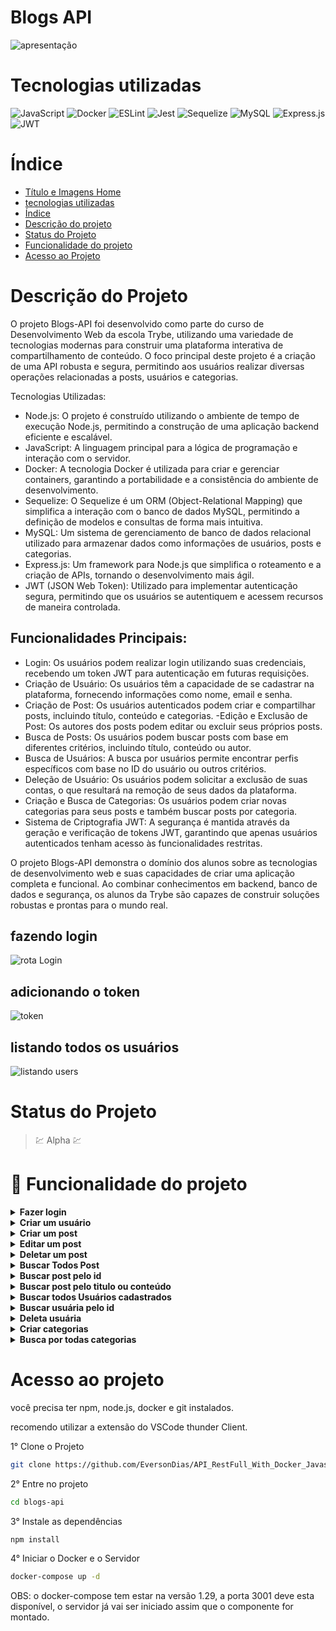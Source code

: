 # Blogs API
![apresentação](/readme/cardProject/main.png)

# Tecnologias utilizadas

![JavaScript](https://img.shields.io/badge/javascript-%23323330.svg?style=for-the-badge&logo=javascript&logoColor=%23F7DF1E)
![Docker](https://img.shields.io/badge/docker-%230db7ed.svg?style=for-the-badge&logo=docker&logoColor=white)
![ESLint](https://img.shields.io/badge/ESLint-4B3263?style=for-the-badge&logo=eslint&logoColor=white)
![Jest](https://img.shields.io/badge/-jest-%23C21325?style=for-the-badge&logo=jest&logoColor=white)
![Sequelize](https://img.shields.io/badge/Sequelize-52B0E7?style=for-the-badge&logo=Sequelize&logoColor=white)
![MySQL](https://img.shields.io/badge/mysql-%2300f.svg?style=for-the-badge&logo=mysql&logoColor=white)
![Express.js](https://img.shields.io/badge/express.js-%23404d59.svg?style=for-the-badge&logo=express&logoColor=%2361DAFB)
![JWT](https://img.shields.io/badge/JWT-black?style=for-the-badge&logo=JSON%20web%20tokens)

# Índice

* [Título e Imagens Home](#blogs-api)
* [tecnologias utilizadas](#tecnologias-utilizadas)
* [Índice](#índice)
* [Descrição do projeto](#descrição-do-projeto)
* [Status do Projeto](#status-do-projeto)
* [Funcionalidade do projeto](#🔨-funcionalidade-do-projeto)
* [Acesso ao Projeto](#acesso-ao-projeto)

# Descrição do Projeto

O projeto Blogs-API foi desenvolvido como parte do curso de Desenvolvimento Web da escola Trybe, utilizando uma variedade de tecnologias modernas para construir uma plataforma interativa de compartilhamento de conteúdo. O foco principal deste projeto é a criação de uma API robusta e segura, permitindo aos usuários realizar diversas operações relacionadas a posts, usuários e categorias.

Tecnologias Utilizadas:

- Node.js: O projeto é construído utilizando o ambiente de tempo de execução Node.js, permitindo a construção de uma aplicação backend eficiente e escalável.
- JavaScript: A linguagem principal para a lógica de programação e interação com o servidor.
- Docker: A tecnologia Docker é utilizada para criar e gerenciar containers, garantindo a portabilidade e a consistência do ambiente de desenvolvimento.
- Sequelize: O Sequelize é um ORM (Object-Relational Mapping) que simplifica a interação com o banco de dados MySQL, permitindo a definição de modelos e consultas de forma mais intuitiva.
- MySQL: Um sistema de gerenciamento de banco de dados relacional utilizado para armazenar dados como informações de usuários, posts e categorias.
- Express.js: Um framework para Node.js que simplifica o roteamento e a criação de APIs, tornando o desenvolvimento mais ágil.
- JWT (JSON Web Token): Utilizado para implementar autenticação segura, permitindo que os usuários se autentiquem e acessem recursos de maneira controlada.

## Funcionalidades Principais:

- Login: Os usuários podem realizar login utilizando suas credenciais, recebendo um token JWT para autenticação em futuras requisições.
- Criação de Usuário: Os usuários têm a capacidade de se cadastrar na plataforma, fornecendo informações como nome, email e senha.
- Criação de Post: Os usuários autenticados podem criar e compartilhar posts, incluindo título, conteúdo e categorias.
 -Edição e Exclusão de Post: Os autores dos posts podem editar ou excluir seus próprios posts.
- Busca de Posts: Os usuários podem buscar posts com base em diferentes critérios, incluindo título, conteúdo ou autor.
- Busca de Usuários: A busca por usuários permite encontrar perfis específicos com base no ID do usuário ou outros critérios.
- Deleção de Usuário: Os usuários podem solicitar a exclusão de suas contas, o que resultará na remoção de seus dados da plataforma.
- Criação e Busca de Categorias: Os usuários podem criar novas categorias para seus posts e também buscar posts por categoria.
- Sistema de Criptografia JWT: A segurança é mantida através da geração e verificação de tokens JWT, garantindo que apenas usuários autenticados tenham acesso às funcionalidades restritas.

O projeto Blogs-API demonstra o domínio dos alunos sobre as tecnologias de desenvolvimento web e suas capacidades de criar uma aplicação completa e funcional. Ao combinar conhecimentos em backend, banco de dados e segurança, os alunos da Trybe são capazes de construir soluções robustas e prontas para o mundo real.

## fazendo login

![rota Login](/readme/images/rotaLogin.png)

## adicionando o token

![token](/readme/images/headersToken.png)

## listando todos os usuários

![listando users](/readme/images/getAll.png)

# Status do Projeto

> 💹 Alpha 💹

# 🔨 Funcionalidade do projeto

<details>
<summary><strong>Fazer login</strong></summary>

faça login com user test para obter o Token para testa as demais rotas.

Rota

```bash
http://localhost:3001/login
```

method ```POST```

corpo da requisição
```json
{
  "email": "admin@admin.com",
  "password": "123456"
}
```
só é possível fazer login com usuário cadastrado
A resposta vai ser um token com validade de 10 minutos
</details>

<details>
<summary><strong>Criar um usuário</strong></summary>

method ```POST```

Rota

```bash
http://localhost:3001/user
```

corpo da requisição
```json
{
  "displayName": "SeuNomeAqui",
  "email": "seuEmailAqui@gmail.com",
  "password": "suaSenhaAqui",
  "image": "url da imagem"
}
```
A resposta vai ser um token com validade de 10 minutos
</details>
<details>
<summary><strong>Criar um post</strong></summary>

method ```POST``` 

Rota

```bash
http://localhost:3001/post
```

corpo da requisição
```json
{
  "title": "Titulo do post",
  "content": "Conteúdo do post",
  "categoryIds": [1, 2] // id das categorias que tem ou foram criadas na tabela categories
}
```
só é possível se informa o token no headers da requisição e ele for valido.
</details>
<details>
<summary><strong>Editar um post</strong></summary>

method ```PUT``` 

Rota

substitua <id_do_post> pelo id ex: 1

```bash
http://localhost:3001/post/<id_do_post>
```

corpo da requisição
```json
{
  "title": "Novo titulo do post ou não",
  "content": "Novo Conteúdo do post ou não"
}
```
só é possível se informa o token no headers da requisição ele for valido e o post se do seu usuário,
</details>
<details>
<summary><strong>Deletar um post</strong></summary>

method ```DELETE``` 

Rota

substitua <id_do_post> pelo id ex: 1

```bash
http://localhost:3001/post/<id_Do_Post>
```

só é possível se informa o token no headers da requisição ele for valido e o post se do seu usuário,
</details>
<details>
<summary><strong>Buscar Todos Post</strong></summary>

method ```GET```

Rota

```bash
http://localhost:3001/post
``` 

só é possível se informa o token no headers da requisição ele for valido.
</details>
<details>
<summary><strong>Buscar post pelo id</strong></summary>

method ```GET```

Rota

substitua <id_do_post> pelo id ex: 1

```bash
http://localhost:3001/post/<id_do_post>
```


só é possível se informa o token no headers da requisição ele for valido
</details>
<details>
<summary><strong>Buscar post pelo titulo ou conteúdo</strong></summary>

method ```GET```

Rota

substitua <titulo_ou_conteúdo_buscado> pelo titulo ex: Vamos

```bash
http://localhost:3001/post/search?q=<titulo_ou_conteúdo_buscado>
```

só é possível se informa o token no headers da requisição ele for valido
</details>
<details>
<summary><strong>Buscar todos Usuários cadastrados</strong></summary>

method ```GET```

Rota

```bash
http://localhost:3001/user
```


só é possível se informa o token no headers da requisição ele for valido
</details>
<details>
<summary><strong>Buscar usuária pelo id</strong></summary>

method ```GET``` 

Rota

substitua <id_do_post> pelo id ex: 1

```bash
http://localhost:3001/user/<id_Do_Usuário>
```

só é possível se informa o token no headers da requisição ele for valido
</details>
<details>
<summary><strong>Deleta usuária</strong></summary>

method ```DELETE```

Rota

```bash
http://localhost:3001/user/me
``` 
 

só é possível se informa o token no headers da requisição ele for valido.

OBS: essa rota vai deleta o usuário que fez login.
</details>
<details>
<summary><strong>Criar categorias</strong></summary>

method ```POST```

Rota

```bash
http://localhost:3001/categories
```
 

```json
{
  "name": "Nome da categoria"
}
```
só é possível se informa o token no headers da requisição ele for valido.
</details>
<details>
<summary><strong>Busca por todas categorias</strong></summary>

method ```GET```

Rota

```bash
http://localhost:3001/categories
``` 
 

só é possível se informa o token no headers da requisição ele for valido.
</details>

# Acesso ao projeto

você precisa ter npm, node.js, docker e git instalados.

recomendo utilizar a extensão do VSCode thunder Client.

1° Clone o Projeto

```bash
git clone https://github.com/EversonDias/API_RestFull_With_Docker_Javascript_Sequelize_And_MYSQL.git blogs-api
```

2° Entre no projeto

```bash
cd blogs-api
```

3° Instale as dependências

```bash
npm install
```

4° Iniciar o Docker e o Servidor

```bash
docker-compose up -d
```
OBS: o docker-compose tem estar na versão 1.29, a porta 3001 deve esta disponível, o servidor já vai ser iniciado assim que o componente for montado.
